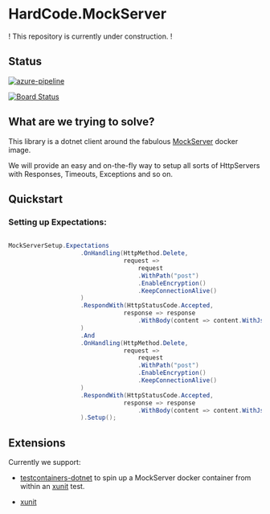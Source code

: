 # HardCode.MockServer

! This repository is currently under construction. !

## Status
[![azure-pipeline](https://dev.azure.com/aheldext/HardCode.MockServer/_apis/build/status/alex-held.HardCode.MockServer?branchName=master)](https://dev.azure.com/aheldext/HardCode.MockServer/_build/latest?definitionId=4&branchName=master)

[![Board Status](https://dev.azure.com/aheldext/dd2a5c29-0864-43a2-acde-a0a3da18fe71/b512aad6-fd76-4d19-86c7-fbda79cb29c2/_apis/work/boardbadge/8f972b26-27fd-4f20-922a-023bdc291a3c?columnOptions=1)](https://dev.azure.com/aheldext/dd2a5c29-0864-43a2-acde-a0a3da18fe71/_boards/board/t/b512aad6-fd76-4d19-86c7-fbda79cb29c2/Microsoft.RequirementCategory/)

## What are we trying to solve?

This library is a dotnet client around the fabulous [MockServer](https://www.mock-server.com/) docker image.

We will provide an easy and on-the-fly way to setup all sorts of HttpServers with Responses, Timeouts, Exceptions and so on. 


## Quickstart

### Setting up Expectations:

``` csharp

MockServerSetup.Expectations
                    .OnHandling(HttpMethod.Delete,
                                request =>
                                    request
                                    .WithPath("post")
                                    .EnableEncryption()
                                    .KeepConnectionAlive()
                    )
                    .RespondWith(HttpStatusCode.Accepted,
                                response => response
                                    .WithBody(content => content.WithJson(""))
                    )
                    .And
                    .OnHandling(HttpMethod.Delete,
                                request =>
                                    request
                                    .WithPath("post")
                                    .EnableEncryption()
                                    .KeepConnectionAlive()
                    )
                    .RespondWith(HttpStatusCode.Accepted,
                                response => response
                                    .WithBody(content => content.WithJson(""))
                    ).Setup();


```


## Extensions

Currently we support:

- [testcontainers-dotnet](https://github.com/testcontainers/testcontainers-dotnet) to spin up a MockServer docker container from within an [xunit]() test.

- [xunit]()

